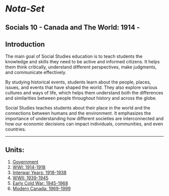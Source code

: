 # ***Nota-Set***
## Socials 10 - Canada and The World: 1914 - 
## **Introduction**

The main goal of Social Studies education is to teach students the knowledge and skills they need to be active and informed citizens. It helps them think critically, understand different perspectives, make judgments, and communicate effectively.

By studying historical events, students learn about the people, places, issues, and events that have shaped the world. They also explore various cultures and ways of life, which helps them understand both the differences and similarities between people throughout history and across the globe.

Social Studies teaches students about their place in the world and the connections between humans and the environment. It emphasizes the importance of understanding how different societies are interconnected and how our economic decisions can impact individuals, communities, and even countries.

---

## **Units**:
1. [Government](/ss10/gov.md)
2. [WWI: 1914-1918](/ss10/wwi.md)
3. [Interwar Years: 1918-1938](/ss10/int.md)
4. [WWII: 1939-1945](/ss10/wwii.md)
5. [Early Cold War: 1945-1968](/ss10/cold.md)
6. [Modern Canada: 1969-1999](/ss10/can.md)